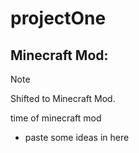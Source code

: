 # projectOne

## Minecraft Mod:
> [!NOTE]
> Shifted to Minecraft Mod.

time of minecraft mod
- paste some ideas in here